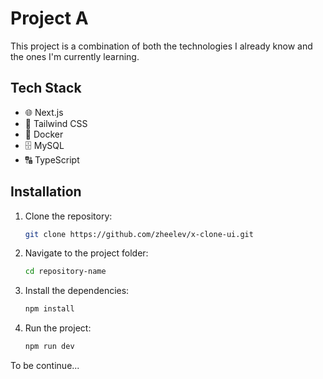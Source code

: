 # Project A

This project is a combination of both the technologies I already know and the ones I'm currently learning. 

## Tech Stack

- 🌐 Next.js
- 🎨 Tailwind CSS
- 🐳 Docker
- 🗄️ MySQL
- 🔠 TypeScript

## Installation

1. Clone the repository:
   ```bash
   git clone https://github.com/zheelev/x-clone-ui.git
2. Navigate to the project folder:
   ```bash
   cd repository-name
3. Install the dependencies:
    ```bash
    npm install
4. Run the project:
   ```bash
   npm run dev

To be continue...
  

